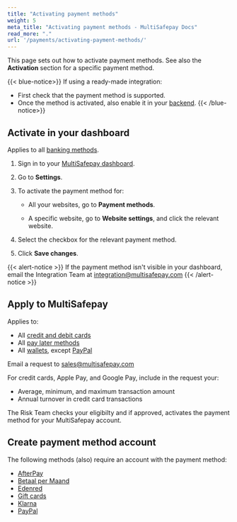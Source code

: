 ```yaml
---
title: "Activating payment methods"
weight: 5
meta_title: "Activating payment methods - MultiSafepay Docs"
read_more: "."
url: '/payments/activating-payment-methods/'
---
```

This page sets out how to activate payment methods. See also the **Activation** section for a specific payment method. 

{{< blue-notice>}} If using a ready-made integration: 

- First check that the payment method is supported. 
- Once the method is activated, also enable it in your [backend](/glossaries/multisafepay-glossary/#backend). {{< /blue-notice>}}

## Activate in your dashboard

Applies to all [banking methods](/payments/methods/banks/).

1. Sign in to your [MultiSafepay dashboard](https://merchant.multisafepay.com).
2. Go to **Settings**. 
3. To activate the payment method for:

    - All your websites, go to **Payment methods**.

    - A specific website, go to **Website settings**, and click the relevant website.

4. Select the checkbox for the relevant payment method.

5. Click **Save changes**.

{{< alert-notice >}} If the payment method isn't visible in your dashboard, email the Integration Team at <integration@multisafepay.com> {{< /alert-notice >}}

## Apply to MultiSafepay 

Applies to:    

- All [credit and debit cards](/payment-methods/credit-debit-cards/)
- All [pay later methods](/payment-methods/pay-later/)
- All [wallets](/payment-methods/wallets/), except [PayPal](/payment-methods/paypal/)

Email a request to <sales@multisafepay.com>

For credit cards, Apple Pay, and Google Pay, include in the request your:

- Average, minimum, and maximum transaction amount
- Annual turnover in credit card transactions

The Risk Team checks your eligibilty and if approved, activates the payment method for your MultiSafepay account. 

## Create payment method account

The following methods (also) require an account with the payment method:  

- [AfterPay](/payment-methods/afterpay/activation/)
- [Betaal per Maand](/payment-methods/betaal-per-maand/activation/)
- [Edenred](/payment-methods/edenred/activation/)
- [Gift cards](/payment-methods/gift-cards/activation/)
- [Klarna](/payment-methods/klarna/activation/)
- [PayPal](/payment-methods/paypal/activation/)






